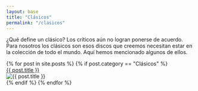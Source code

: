 ```yaml
---
layout: base 
title: "Clásicos"
permalink: "/clasicos"
---
```

¿Qué define un clásico? Los críticos aún no logran ponerse de acuerdo. Para nosotros los clásicos son esos discos que creemos necesitan estar en la colección de todo el mundo. Aquí hemos mencionado algunos de ellos.
<div class="grid-container">
  {% for post in site.posts %}
  {% if post.category == "Clásicos" %}
  <article class="post-listing">
    <a class="post-title" href="{{ post.url }}">{{ post.title }}</a>
    <div class="album-art-container">
      <div class="album-art-frame">
        <img class="album-art" src="{{ post.image }}" alt="{{ post.title }}">
      </div>
    </div>
  </article>
  {% endif %}
  {% endfor %}
</div>
 